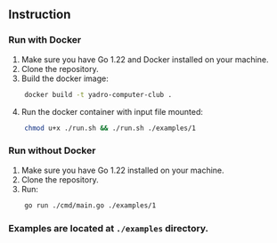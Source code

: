 ## Instruction
### Run with Docker
1. Make sure you have Go 1.22 and Docker installed on your machine.
2. Clone the repository.
3. Build the docker image:
```bash
    docker build -t yadro-computer-club .
```

4. Run the docker container with input file mounted:
```bash
    chmod u+x ./run.sh && ./run.sh ./examples/1
```

### Run without Docker
1. Make sure you have Go 1.22 installed on your machine.
2. Clone the repository.
3. Run:
```bash
    go run ./cmd/main.go ./examples/1
```

### Examples are located at `./examples` directory.